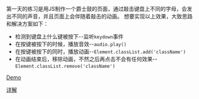 第一天的练习是用JS制作一个爵士鼓的页面，通过敲击键盘上不同的字母，会发出不同的声音，并且页面上会伴随着敲击的动画。
想要实现以上效果，大致思路和解决方案如下：

*   检测到键盘上什么键被按下--监听`keydown`事件
*   在按键被按下的时候，播放音效--`audio.play()`
*   在按键被按下的同时，播放动画--`Element.classList.add('className')`
*   在动画结束后，移除动画，不然之后再点击不会有任何效果--`Element.classList.remove('className')`


[Demo](https://github.com/dsc19968/MyLearn/JavaScript30/01/index.html)

[详解](https://github.com/liyuechun/JavaScript30-liyuechun/tree/master/01%20-%20JavaScript%20Drum%20Kit)